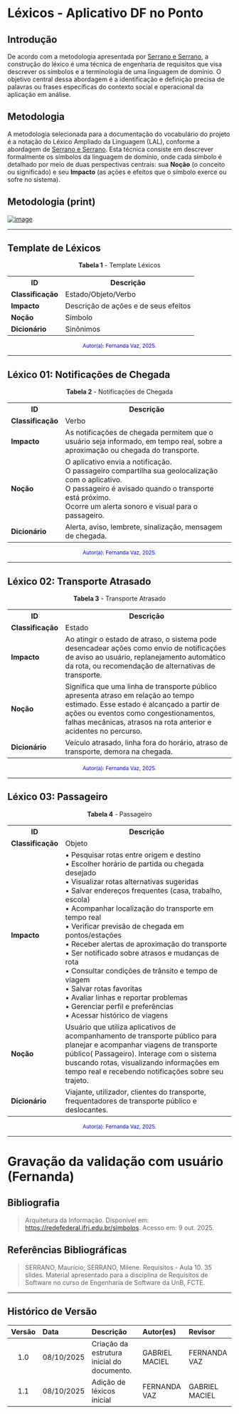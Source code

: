 # Léxicos - Aplicativo DF no Ponto

## Introdução

De acordo com a metodologia apresentada por [Serrano e Serrano](#referências-bibliográficas), a construção do léxico é uma técnica de engenharia de requisitos que visa descrever os símbolos e a terminologia de uma linguagem de domínio. O objetivo central dessa abordagem é a identificação e definição precisa de palavras ou frases específicas do contexto social e operacional da aplicação em análise.


## Metodologia

A metodologia selecionada para a documentação do vocabulário do projeto é a notação do Léxico Ampliado da Linguagem (LAL), conforme a abordagem de [Serrano e Serrano](#referências-bibliográficas). Esta técnica consiste em descrever formalmente os símbolos da linguagem de domínio, onde cada símbolo é detalhado por meio de duas perspectivas centrais: sua **Noção** (o conceito ou significado) e seu **Impacto** (as ações e efeitos que o símbolo exerce ou sofre no sistema).

## Metodologia (print)
<a href="https://imgbb.com/"><img src="https://i.ibb.co/gLmr9Cbr/image.png" alt="image" border="0"></a>

---

## Template de Léxicos

<div align="center">

<p><strong>Tabela 1</strong> - Template Léxicos</p>

<table>
  <tr>
    <th>ID</th>
    <th>Descrição</th>
  </tr>
  <tr>
    <td><strong>Classificação</strong></td>
    <td>Estado/Objeto/Verbo</td>
  </tr>
  <tr>
    <td><strong>Impacto</strong></td>
    <td>Descrição de ações e de seus efeitos</td>
  </tr>
  <tr>
    <td><strong>Noção</strong></td>
    <td>Símbolo</td>
  </tr>
  <tr>
    <td><strong>Dicionário</strong></td>
    <td>Sinônimos</td>
  </tr>
</table>

<small style="color:blue;">Autor(a): Fernanda Vaz, 2025.</small>

</div>

---

## Léxico 01: Notificações de Chegada

<div align="center">

<p><strong>Tabela 2</strong> - Notificações de Chegada</p>

<table>
  <tr>
    <th>ID</th>
    <th>Descrição</th>
  </tr>
  <tr>
    <td><strong>Classificação</strong></td>
    <td>Verbo</td>
  </tr>
  <tr>
    <td><strong>Impacto</strong></td>
    <td>As notificações de chegada permitem que o usuário seja informado, em tempo real, sobre a aproximação ou chegada do transporte.</td>
  </tr>
  <tr>
    <td><strong>Noção</strong></td>
    <td>O aplicativo envia a notificação.<br>
        O passageiro compartilha sua geolocalização com o aplicativo.<br>
        O passageiro é avisado quando o transporte está próximo.<br>
        Ocorre um alerta sonoro e visual para o passageiro.</td>
  </tr>
  <tr>
    <td><strong>Dicionário</strong></td>
    <td>Alerta, aviso, lembrete, sinalização, mensagem de chegada.</td>
  </tr>
</table>

<small style="color:blue;">Autor(a): Fernanda Vaz, 2025.</small>

</div>

---

## Léxico 02: Transporte Atrasado

<div align="center">

<p><strong>Tabela 3</strong> - Transporte Atrasado</p>

<table>
  <tr>
    <th>ID</th>
    <th>Descrição</th>
  </tr>
  <tr>
    <td><strong>Classificação</strong></td>
    <td>Estado</td>
  </tr>
  <tr>
    <td><strong>Impacto</strong></td>
    <td>Ao atingir o estado de atraso, o sistema pode desencadear ações como envio de notificações de aviso ao usuário, replanejamento automático da rota, ou recomendação de alternativas de transporte.</td>
  </tr>
  <tr>
    <td><strong>Noção</strong></td>
    <td>Significa que uma linha de transporte público apresenta atraso em relação ao tempo estimado. Esse estado é alcançado a partir de ações ou eventos como congestionamentos, falhas mecânicas, atrasos na rota anterior e acidentes no percurso.</td>
  </tr>
  <tr>
    <td><strong>Dicionário</strong></td>
    <td>Veículo atrasado, linha fora do horário, atraso de transporte, demora na chegada.</td>
  </tr>
</table>

<small style="color:blue;">Autor(a): Fernanda Vaz, 2025.</small>

</div>

---

## Léxico 03: Passageiro

<div align="center">

<p><strong>Tabela 4</strong> - Passageiro</p>

<table>
  <tr>
    <th>ID</th>
    <th>Descrição</th>
  </tr>
  <tr>
    <td><strong>Classificação</strong></td>
    <td>Objeto</td>
  </tr>
  <tr>
    <td><strong>Impacto</strong></td>
    <td>
        • Pesquisar rotas entre origem e destino<br>
        • Escolher horário de partida ou chegada desejado<br>
        • Visualizar rotas alternativas sugeridas<br>
        • Salvar endereços frequentes (casa, trabalho, escola)<br>
        • Acompanhar localização do transporte em tempo real<br>
        • Verificar previsão de chegada em pontos/estações<br>
        • Receber alertas de aproximação do transporte<br>
        • Ser notificado sobre atrasos e mudanças de rota<br>
        • Consultar condições de trânsito e tempo de viagem<br>
        • Salvar rotas favoritas<br>
        • Avaliar linhas e reportar problemas<br>
        • Gerenciar perfil e preferências<br>
        • Acessar histórico de viagens</td>
  </tr>
  <tr>
    <td><strong>Noção</strong></td>
    <td>Usuário que utiliza aplicativos de acompanhamento de transporte público para planejar e acompanhar viagens de transporte público( Passageiro). Interage com o sistema buscando rotas, visualizando informações em tempo real e recebendo notificações sobre seu trajeto.</td>
  </tr>
  <tr>
    <td><strong>Dicionário</strong></td>
    <td>Viajante, utilizador, clientes do transporte, frequentadores de transporte público e deslocantes.</td>
  </tr>
</table>

<small style="color:blue;">Autor(a): Fernanda Vaz, 2025.</small>

</div>

---
# Gravação da validação com usuário (Fernanda)

## Bibliografia
>Arquitetura da Informação. Disponível em: <https://redefederal.ifrj.edu.br/simbolos>. Acesso em: 9 out. 2025.



## Referências Bibliográficas

> SERRANO, Maurício; SERRANO, Milene. Requisitos - Aula 10. 35 slides. Material apresentado para a disciplina de Requisitos de Software no curso de Engenharia de Software da UnB, FCTE.

---

## Histórico de Versão

| Versão | Data       | Descrição                                  | Autor(es)      | Revisor        |
|:------:|:-----------|:-------------------------------------------|:---------------|:---------------|
| 1.0    | 08/10/2025 | Criação da estrutura inicial do documento. | GABRIEL MACIEL | FERNANDA VAZ   |
| 1.1    | 08/10/2025 | Adição de léxicos inicial                  | FERNANDA VAZ   | GABRIEL MACIEL |